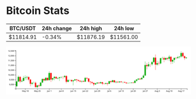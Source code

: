 # Bitcoin Stats

BTC/USDT|24h change|24h high|24h low|
|---|---|---|---|
|$11814.91|-0.34%|$11876.19|$11561.00|

<img src="./chart.svg">
